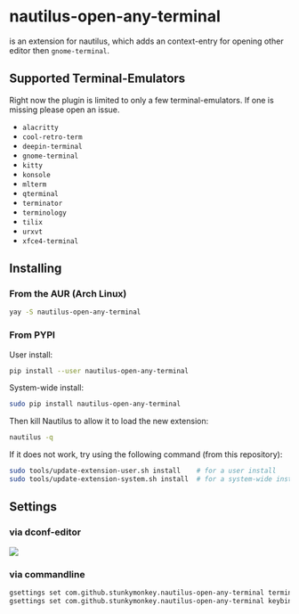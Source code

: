 # nautilus-open-any-terminal

is an extension for nautilus, which adds an context-entry for opening other editor then `gnome-terminal`.

## Supported Terminal-Emulators

Right now the plugin is limited to only a few terminal-emulators. If one is missing please open an issue.

- `alacritty`
- `cool-retro-term`
- `deepin-terminal`
- `gnome-terminal`
- `kitty`
- `konsole`
- `mlterm`
- `qterminal`
- `terminator`
- `terminology`
- `tilix`
- `urxvt`
- `xfce4-terminal`

## Installing

### From the AUR (Arch Linux)

```bash
yay -S nautilus-open-any-terminal
```


### From PYPI

User install:

```bash
pip install --user nautilus-open-any-terminal
```

System-wide install:

```bash
sudo pip install nautilus-open-any-terminal
```

Then kill Nautilus to allow it to load the new extension:

```bash
nautilus -q
```

If it does not work, try using the following command (from this repository):

```bash
sudo tools/update-extension-user.sh install    # for a user install
sudo tools/update-extension-system.sh install  # for a system-wide install
```

## Settings

### via dconf-editor

![](dconf.png)

### via commandline

```bash
gsettings set com.github.stunkymonkey.nautilus-open-any-terminal terminal alacritty
gsettings set com.github.stunkymonkey.nautilus-open-any-terminal keybindings '<Ctrl><Alt>t'
```

